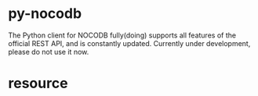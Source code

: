 # py-nocodb
The Python client for NOCODB fully(doing) supports all features of the official REST API, and is constantly updated.
Currently under development, please do not use it now.
# resource
